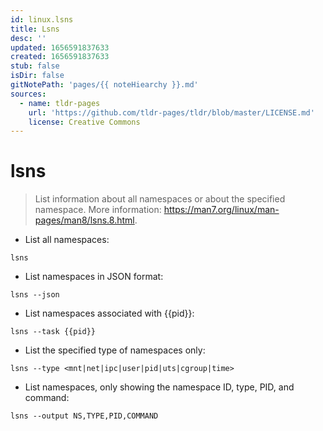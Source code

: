 ```yaml
---
id: linux.lsns
title: Lsns
desc: ''
updated: 1656591837633
created: 1656591837633
stub: false
isDir: false
gitNotePath: 'pages/{{ noteHiearchy }}.md'
sources:
  - name: tldr-pages
    url: 'https://github.com/tldr-pages/tldr/blob/master/LICENSE.md'
    license: Creative Commons
---
```

# lsns

> List information about all namespaces or about the specified namespace.
> More information: <https://man7.org/linux/man-pages/man8/lsns.8.html>.

- List all namespaces:

`lsns`

- List namespaces in JSON format:

`lsns --json`

- List namespaces associated with {{pid}}:

`lsns --task {{pid}}`

- List the specified type of namespaces only:

`lsns --type <mnt|net|ipc|user|pid|uts|cgroup|time>`

- List namespaces, only showing the namespace ID, type, PID, and command:

`lsns --output NS,TYPE,PID,COMMAND`

